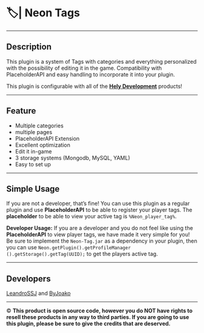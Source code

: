 # 🏷️| Neon Tags
--------
## Description

This plugin is a system of Tags with categories and everything personalized with the possibility of editing it in the game. Compatibility with PlaceholderAPI and easy handling to incorporate it into your plugin.

This plugin is configurable with all of the [__Hely Development__](http://discord.helydev.com) products!

--------

## Feature

- Multiple categories
- multiple pages
- PlaceholderAPI Extension
- Excellent optimization
- Edit it in-game
- 3 storage systems (Mongodb, MySQL, YAML)
- Easy to set up

--------

## Simple Usage
If you are not a developer, that’s fine! You can use this plugin as a regular plugin and use __PlaceholderAPI__ to be able to register your player tags. The __placeholder__ to be able to view your active tag is `%Neon_player_tag%`.

**Developer Usage:**
If you are a developer and you do not feel like using the __PlaceholderAPI__ to view player tags, we have made it very simple for you!
Be sure to implement the `Neon-Tag.jar` as a dependency in your plugin, then you can use `Neon.getPlugin().getProfileManager ().getStorage().getTag(UUID);` to get the players active tag.

--------

## Developers

[LeandroSSJ](https://github.com/LxandroSSJ) and [ByJoako](https://github.com/ByJoako)

--------

:copyright: __This product is open source code, however you do NOT have rights to resell these products in any way to third parties. If you are going to use this plugin, please be sure to give the credits that are deserved.__
